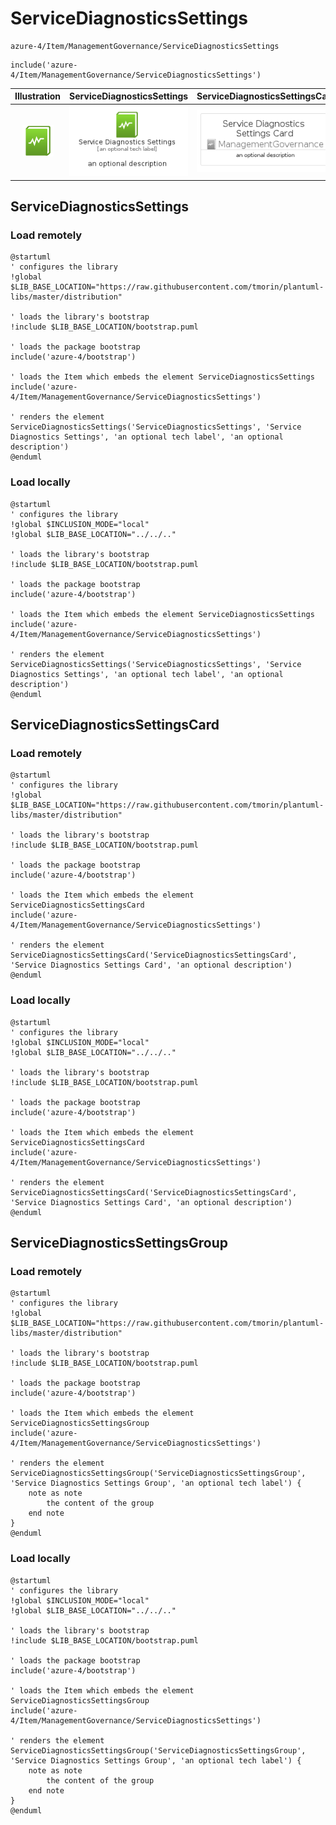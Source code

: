 # ServiceDiagnosticsSettings


```text
azure-4/Item/ManagementGovernance/ServiceDiagnosticsSettings
```

```text
include('azure-4/Item/ManagementGovernance/ServiceDiagnosticsSettings')
```



| Illustration | ServiceDiagnosticsSettings | ServiceDiagnosticsSettingsCard | ServiceDiagnosticsSettingsGroup |
| :---: | :---: | :---: | :---: |
| ![illustration for Illustration](../../../azure-4/Item/ManagementGovernance/ServiceDiagnosticsSettings.png) | ![illustration for ServiceDiagnosticsSettings](../../../azure-4/Item/ManagementGovernance/ServiceDiagnosticsSettings.Local.png) | ![illustration for ServiceDiagnosticsSettingsCard](../../../azure-4/Item/ManagementGovernance/ServiceDiagnosticsSettingsCard.Local.png) | ![illustration for ServiceDiagnosticsSettingsGroup](../../../azure-4/Item/ManagementGovernance/ServiceDiagnosticsSettingsGroup.Local.png) |




## ServiceDiagnosticsSettings

### Load remotely
```plantuml
@startuml
' configures the library
!global $LIB_BASE_LOCATION="https://raw.githubusercontent.com/tmorin/plantuml-libs/master/distribution"

' loads the library's bootstrap
!include $LIB_BASE_LOCATION/bootstrap.puml

' loads the package bootstrap
include('azure-4/bootstrap')

' loads the Item which embeds the element ServiceDiagnosticsSettings
include('azure-4/Item/ManagementGovernance/ServiceDiagnosticsSettings')

' renders the element
ServiceDiagnosticsSettings('ServiceDiagnosticsSettings', 'Service Diagnostics Settings', 'an optional tech label', 'an optional description')
@enduml
```

### Load locally
```plantuml
@startuml
' configures the library
!global $INCLUSION_MODE="local"
!global $LIB_BASE_LOCATION="../../.."

' loads the library's bootstrap
!include $LIB_BASE_LOCATION/bootstrap.puml

' loads the package bootstrap
include('azure-4/bootstrap')

' loads the Item which embeds the element ServiceDiagnosticsSettings
include('azure-4/Item/ManagementGovernance/ServiceDiagnosticsSettings')

' renders the element
ServiceDiagnosticsSettings('ServiceDiagnosticsSettings', 'Service Diagnostics Settings', 'an optional tech label', 'an optional description')
@enduml
```

## ServiceDiagnosticsSettingsCard

### Load remotely
```plantuml
@startuml
' configures the library
!global $LIB_BASE_LOCATION="https://raw.githubusercontent.com/tmorin/plantuml-libs/master/distribution"

' loads the library's bootstrap
!include $LIB_BASE_LOCATION/bootstrap.puml

' loads the package bootstrap
include('azure-4/bootstrap')

' loads the Item which embeds the element ServiceDiagnosticsSettingsCard
include('azure-4/Item/ManagementGovernance/ServiceDiagnosticsSettings')

' renders the element
ServiceDiagnosticsSettingsCard('ServiceDiagnosticsSettingsCard', 'Service Diagnostics Settings Card', 'an optional description')
@enduml
```

### Load locally
```plantuml
@startuml
' configures the library
!global $INCLUSION_MODE="local"
!global $LIB_BASE_LOCATION="../../.."

' loads the library's bootstrap
!include $LIB_BASE_LOCATION/bootstrap.puml

' loads the package bootstrap
include('azure-4/bootstrap')

' loads the Item which embeds the element ServiceDiagnosticsSettingsCard
include('azure-4/Item/ManagementGovernance/ServiceDiagnosticsSettings')

' renders the element
ServiceDiagnosticsSettingsCard('ServiceDiagnosticsSettingsCard', 'Service Diagnostics Settings Card', 'an optional description')
@enduml
```

## ServiceDiagnosticsSettingsGroup

### Load remotely
```plantuml
@startuml
' configures the library
!global $LIB_BASE_LOCATION="https://raw.githubusercontent.com/tmorin/plantuml-libs/master/distribution"

' loads the library's bootstrap
!include $LIB_BASE_LOCATION/bootstrap.puml

' loads the package bootstrap
include('azure-4/bootstrap')

' loads the Item which embeds the element ServiceDiagnosticsSettingsGroup
include('azure-4/Item/ManagementGovernance/ServiceDiagnosticsSettings')

' renders the element
ServiceDiagnosticsSettingsGroup('ServiceDiagnosticsSettingsGroup', 'Service Diagnostics Settings Group', 'an optional tech label') {
    note as note
        the content of the group
    end note
}
@enduml
```

### Load locally
```plantuml
@startuml
' configures the library
!global $INCLUSION_MODE="local"
!global $LIB_BASE_LOCATION="../../.."

' loads the library's bootstrap
!include $LIB_BASE_LOCATION/bootstrap.puml

' loads the package bootstrap
include('azure-4/bootstrap')

' loads the Item which embeds the element ServiceDiagnosticsSettingsGroup
include('azure-4/Item/ManagementGovernance/ServiceDiagnosticsSettings')

' renders the element
ServiceDiagnosticsSettingsGroup('ServiceDiagnosticsSettingsGroup', 'Service Diagnostics Settings Group', 'an optional tech label') {
    note as note
        the content of the group
    end note
}
@enduml
```

